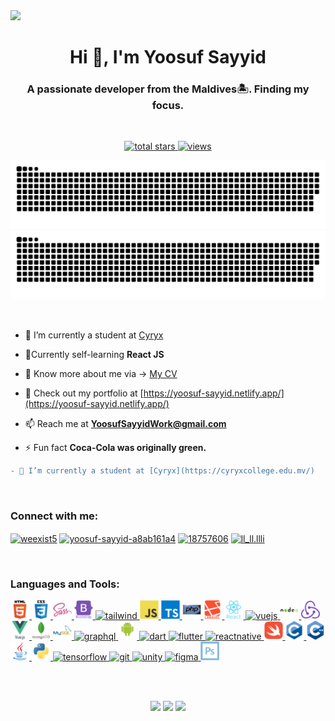<a>
  <img src="./ban2.gif" />
</a>

<h1 align="center">Hi 👋, I'm Yoosuf Sayyid</h1>

<h3 align="center">
  A passionate developer from the Maldives🏝️. Finding my focus.
</h3>

<br />

<p align="center"> 
  <a href="https://github.com/dunkerbunker?tab=repositories&sort=stargazers">
    <img alt="total stars" title="Total stars on GitHub" src="https://custom-icon-badges.herokuapp.com/badge/dynamic/json?logo=star&host=formatted-dynamic-badges.herokuapp.com&formatter=metric&style=for-the-badge&color=55960c&labelColor=488207&label=stars&query=$.stars&url=https://api.github-star-counter.workers.dev/user/dunkerbunker"/>
  </a>
  <a href="https://github.com/dunkerbunker/Simple-View-Counter">
    <img alt="views" title="GitHub profile views" src="https://komarev.com/ghpvc/?username=dunkerbunker&style=for-the-badge&color=lightgrey"/>
  </a>
</p>

![github contribution grid snake animation](https://raw.githubusercontent.com/dunkerbunker/dunkerbunker/output/github-contribution-grid-snake-dark.svg#gh-dark-mode-only)![github contribution grid snake animation](https://raw.githubusercontent.com/dunkerbunker/dunkerbunker/output/github-contribution-grid-snake.svg#gh-light-mode-only)

<br />

- 🔭 I’m currently a student at [Cyryx](https://cyryxcollege.edu.mv/)

- 🌱Currently self-learning **React JS**

- 📄 Know more about me via -> [My CV](https://drive.google.com/drive/folders/1DMVJsqfSHL2YN5cXxODIq3zQF0XmdRt2?usp=sharing)

- 📝 Check out my portfolio at [https://yoosuf-sayyid.netlify.app/](https://yoosuf-sayyid.netlify.app/)

- 📫 Reach me at **YoosufSayyidWork@gmail.com**

- ⚡ Fun fact **Coca-Cola was originally green.**

```diff
- 🔭 I’m currently a student at [Cyryx](https://cyryxcollege.edu.mv/)
```

<br />

<h3 align="left">Connect with me:</h3>
<p align="left">
  <a href="https://twitter.com/yoosuf_sayyid" target="blank"
    ><img
      align="center"
      src="https://raw.githubusercontent.com/rahuldkjain/github-profile-readme-generator/master/src/images/icons/Social/twitter.svg"
      alt="weexist5"
      height="20"
      width="27"
  /></a>
  <a href="https://linkedin.com/in/yoosuf-sayyid-a8ab161a4" target="blank"
    ><img
      align="center"
      src="https://raw.githubusercontent.com/rahuldkjain/github-profile-readme-generator/master/src/images/icons/Social/linked-in-alt.svg"
      alt="yoosuf-sayyid-a8ab161a4"
      height="20"
      width="27"
  /></a>
  <a href="https://stackoverflow.com/users/18757606" target="blank"
    ><img
      align="center"
      src="https://raw.githubusercontent.com/rahuldkjain/github-profile-readme-generator/master/src/images/icons/Social/stack-overflow.svg"
      alt="18757606"
      height="20"
      width="27"
  /></a>
  <a href="https://instagram.com/yoosuf_sayyid" target="blank"
    ><img
      align="center"
      src="https://raw.githubusercontent.com/rahuldkjain/github-profile-readme-generator/master/src/images/icons/Social/instagram.svg"
      alt="ll_ll.llli"
      height="20"
      width="27"
  /></a>
</p>

<br />

<h3 align="left">Languages and Tools:</h3>
<p align="left">

  <!-- WEB DEVELOPMENT -->
  <a href="https://www.w3.org/html/" target="_blank" rel="noreferrer">
    <img
      src="https://raw.githubusercontent.com/devicons/devicon/master/icons/html5/html5-original-wordmark.svg"
      alt="html5"
      width="30"
      height="30"
    />
  </a>
  <a href="https://www.w3schools.com/css/" target="_blank" rel="noreferrer">
    <img
      src="https://raw.githubusercontent.com/devicons/devicon/master/icons/css3/css3-original-wordmark.svg"
      alt="css3"
      width="30"
      height="30"
    />
  </a>
  <a href="https://sass-lang.com" target="_blank" rel="noreferrer">
    <img
      src="https://raw.githubusercontent.com/devicons/devicon/master/icons/sass/sass-original.svg"
      alt="sass"
      width="30"
      height="30"
    />
  </a>
  <a href="https://getbootstrap.com" target="_blank" rel="noreferrer">
    <img
      src="https://raw.githubusercontent.com/devicons/devicon/master/icons/bootstrap/bootstrap-plain-wordmark.svg"
      alt="bootstrap"
      width="30"
      height="30"
    />
  </a>
  <a href="https://tailwindcss.com/" target="_blank" rel="noreferrer">
    <img
      src="https://www.vectorlogo.zone/logos/tailwindcss/tailwindcss-icon.svg"
      alt="tailwind"
      width="30"
      height="30"
    />
  </a>
  <a
    href="https://developer.mozilla.org/en-US/docs/Web/JavaScript"
    target="_blank"
    rel="noreferrer"
  >
    <img
      src="https://raw.githubusercontent.com/devicons/devicon/master/icons/javascript/javascript-original.svg"
      alt="javascript"
      width="30"
      height="30"
    />
  </a>
  <a href="https://www.typescriptlang.org/" target="_blank" rel="noreferrer">
    <img
      src="https://raw.githubusercontent.com/devicons/devicon/master/icons/typescript/typescript-original.svg"
      alt="typescript"
      width="30"
      height="30"
    />
  </a>
  <a href="https://www.php.net" target="_blank" rel="noreferrer">
    <img
      src="https://raw.githubusercontent.com/devicons/devicon/master/icons/php/php-original.svg"
      alt="php"
      width="30"
      height="30"
    />
  </a>
  <a href="https://laravel.com/" target="_blank" rel="noreferrer">
    <img
      src="https://raw.githubusercontent.com/devicons/devicon/master/icons/laravel/laravel-plain-wordmark.svg"
      alt="laravel"
      width="30"
      height="30"
    />
  </a>
  <a href="https://reactjs.org/" target="_blank" rel="noreferrer">
    <img
      src="https://raw.githubusercontent.com/devicons/devicon/master/icons/react/react-original-wordmark.svg"
      alt="react"
      width="30"
      height="30"
    />
  </a>
  <a href="https://nextjs.org/" target="_blank" rel="noreferrer">
    <img
      src="https://upload.wikimedia.org/wikipedia/commons/8/8e/Nextjs-logo.svg"
      alt="vuejs"
      width="30"
      height="30"
    />
  </a>
  <a href="https://nodejs.org" target="_blank" rel="noreferrer">
    <img
      src="https://raw.githubusercontent.com/devicons/devicon/master/icons/nodejs/nodejs-original-wordmark.svg"
      alt="nodejs"
      width="30"
      height="30"
    />
  </a>
  <a href="https://redux.js.org" target="_blank" rel="noreferrer">
    <img
      src="https://raw.githubusercontent.com/devicons/devicon/master/icons/redux/redux-original.svg"
      alt="redux"
      width="30"
      height="30"
    />
  </a>
  <a href="https://vuejs.org/" target="_blank" rel="noreferrer">
    <img
      src="https://raw.githubusercontent.com/devicons/devicon/master/icons/vuejs/vuejs-original-wordmark.svg"
      alt="vuejs"
      width="30"
      height="30"
    />
  </a>
  
  <!-- DATABASE -->
  <a href="https://www.mongodb.com/" target="_blank" rel="noreferrer">
    <img
      src="https://raw.githubusercontent.com/devicons/devicon/master/icons/mongodb/mongodb-original-wordmark.svg"
      alt="mongodb"
      width="30"
      height="30"
    />
  </a>
  <a href="https://www.mysql.com/" target="_blank" rel="noreferrer">
    <img
      src="https://raw.githubusercontent.com/devicons/devicon/master/icons/mysql/mysql-original-wordmark.svg"
      alt="mysql"
      width="30"
      height="30"
    />
  </a>
  <a href="https://graphql.org" target="_blank" rel="noreferrer">
    <img
      src="https://www.vectorlogo.zone/logos/graphql/graphql-icon.svg"
      alt="graphql"
      width="30"
      height="30"
    />
  </a>
  
  <!-- MOBILE -->
  <a href="https://developer.android.com" target="_blank" rel="noreferrer">
    <img
      src="https://raw.githubusercontent.com/devicons/devicon/master/icons/android/android-original-wordmark.svg"
      alt="android"
      width="30"
      height="30"
    />
  </a>
  <a href="https://dart.dev" target="_blank" rel="noreferrer">
    <img
      src="https://www.vectorlogo.zone/logos/dartlang/dartlang-icon.svg"
      alt="dart"
      width="30"
      height="30"
    />
  </a>
  <a href="https://flutter.dev" target="_blank" rel="noreferrer">
    <img
      src="https://www.vectorlogo.zone/logos/flutterio/flutterio-icon.svg"
      alt="flutter"
      width="30"
      height="30"
    />
  </a>
    <a href="https://reactnative.dev/" target="_blank" rel="noreferrer">
    <img
      src="https://reactnative.dev/img/header_logo.svg"
      alt="reactnative"
      width="30"
      height="30"
    />
  </a>
  <a href="https://developer.apple.com/swift/" target="_blank" rel="noreferrer">
    <img
      src="https://raw.githubusercontent.com/devicons/devicon/master/icons/swift/swift-original.svg"
      alt="swift"
      width="30"
      height="30"
    />
  </a>

  <!-- PROGRAMMING LANGUAGES -->
  <a href="https://www.cprogramming.com/" target="_blank" rel="noreferrer">
    <img
      src="https://raw.githubusercontent.com/devicons/devicon/master/icons/c/c-original.svg"
      alt="c"
      width="30"
      height="30"
    />
  </a>
  <a href="https://www.w3schools.com/cpp/" target="_blank" rel="noreferrer">
    <img
      src="https://raw.githubusercontent.com/devicons/devicon/master/icons/cplusplus/cplusplus-original.svg"
      alt="cplusplus"
      width="30"
      height="30"
    />
  </a>
  <a href="https://www.java.com" target="_blank" rel="noreferrer">
    <img
      src="https://raw.githubusercontent.com/devicons/devicon/master/icons/java/java-original.svg"
      alt="java"
      width="30"
      height="30"
    />
  </a>
  <a href="https://www.python.org" target="_blank" rel="noreferrer">
    <img
      src="https://raw.githubusercontent.com/devicons/devicon/master/icons/python/python-original.svg"
      alt="python"
      width="30"
      height="30"
    />
  </a>

  <!-- OTHER -->
  <a href="https://www.tensorflow.org" target="_blank" rel="noreferrer">
    <img
      src="https://www.vectorlogo.zone/logos/tensorflow/tensorflow-icon.svg"
      alt="tensorflow"
      width="30"
      height="30"
    />
  </a>
  <a href="https://git-scm.com/" target="_blank" rel="noreferrer">
    <img
      src="https://www.vectorlogo.zone/logos/git-scm/git-scm-icon.svg"
      alt="git"
      width="30"
      height="30"
    />
  </a>
  <a href="https://unity.com/" target="_blank" rel="noreferrer">
    <img
      src="https://www.vectorlogo.zone/logos/unity3d/unity3d-icon.svg"
      alt="unity"
      width="30"
      height="30"
    />
  </a>

  <!-- DESIGN -->
  <a href="https://www.figma.com/" target="_blank" rel="noreferrer">
    <img
      src="https://www.vectorlogo.zone/logos/figma/figma-icon.svg"
      alt="figma"
      width="30"
      height="30"
    />
  </a>    
  <a href="https://www.photoshop.com/en" target="_blank" rel="noreferrer">
    <img
      src="https://raw.githubusercontent.com/devicons/devicon/master/icons/photoshop/photoshop-line.svg"
      alt="photoshop"
      width="30"
      height="30"
    />
  </a>
</p>
<br />
<br />

<p align="center">
    <img 
      height="120px" 
      src="https://github-readme-stats.vercel.app/api?username=dunkerbunker&hide_title=true&hide_border=true&show_icons=true&include_all_commits=true&count_private=true&line_height=21&hide_rank=true&icon_color=fa8b00&theme=dark" 
    />
    <img 
      height="120px" 
      src="https://github-readme-streak-stats.herokuapp.com/?user=dunkerbunker&hide_border=true&theme=dark" 
    />
    <img 
      height="120px" 
      src="https://github-readme-stats.vercel.app/api/top-langs/?username=dunkerbunker&hide=html&hide_title=true&hide_border=true&layout=compact&langs_count=8&theme=dark" 
    />
</p>

<br />
<br />
